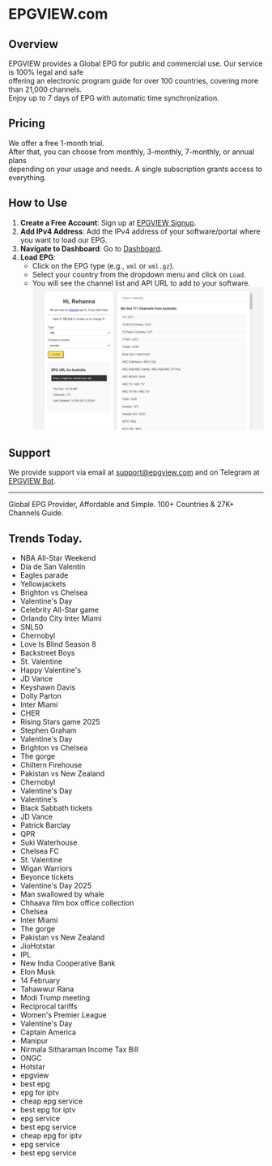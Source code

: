 # EPGVIEW.com



## Overview
EPGVIEW provides a Global EPG for public and commercial use. Our service is 100% legal and safe\
offering an electronic program guide for over 100 countries, covering more than 21,000 channels.\
Enjoy up to 7 days of EPG with automatic time synchronization.

## Pricing
We offer a free 1-month trial. \
After that, you can choose from monthly, 3-monthly, 7-monthly, or annual plans \
depending on your usage and needs. A single subscription grants access to everything.

## How to Use
1. **Create a Free Account**: Sign up at [EPGVIEW Signup](https://epgview.com/signup.php).
2. **Add IPv4 Address**: Add the IPv4 address of your software/portal where you want to load our EPG.
3. **Navigate to Dashboard**: Go to [Dashboard](https://epgview.com/dashboard.php).
4. **Load EPG**:
   - Click on the EPG type (e.g., `xml` or `xml.gz`).
   - Select your country from the dropdown menu and click on `Load`.
   - You will see the channel list and API URL to add to your software.
![EPGVIEW](img/dashboard.png)
## Support
We provide support via email at [support@epgview.com](mailto:support@epgview.com) and on Telegram at [EPGVIEW Bot](https://t.me/epgview_bot).

---

Global EPG Provider, Affordable and Simple. 100+ Countries & 27K+ Channels Guide.

## Trends Today.

- NBA All-Star Weekend
- Día de San Valentín
- Eagles parade
- Yellowjackets
- Brighton vs Chelsea
- Valentine's Day
- Celebrity All-Star game
- Orlando City  Inter Miami
- SNL50
- Chernobyl
- Love Is Blind Season 8
- Backstreet Boys
- St. Valentine
- Happy Valentine's
- JD Vance
- Keyshawn Davis
- Dolly Parton
- Inter Miami
- CHER
- Rising Stars game 2025
- Stephen Graham
- Valentine's Day
- Brighton vs Chelsea
- The gorge
- Chiltern Firehouse
- Pakistan vs New Zealand
- Chernobyl
- Valentine's Day
- Valentine's
- Black Sabbath tickets
- JD Vance
- Patrick Barclay
- QPR
- Suki Waterhouse
- Chelsea FC
- St. Valentine
- Wigan Warriors
- Beyonce tickets
- Valentine's Day 2025
- Man swallowed by whale
- Chhaava film box office collection
- Chelsea
- Inter Miami
- The gorge
- Pakistan vs New Zealand
- JioHotstar
- IPL
- New India Cooperative Bank
- Elon Musk
- 14 February
- Tahawwur Rana
- Modi Trump meeting
- Reciprocal tariffs
- Women's Premier League
- Valentine's Day
- Captain America
- Manipur
- Nirmala Sitharaman Income Tax Bill
- ONGC
- Hotstar
- epgview
- best epg
- epg for iptv
- cheap epg service
- best epg for iptv
- epg service
- best epg service
- cheap epg for iptv
- epg service
- best epg service
